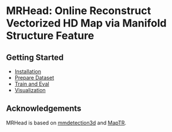 # MRHead: Online Reconstruct Vectorized HD Map via Manifold Structure Feature


## Getting Started
- [Installation](docs/install.md)
- [Prepare Dataset](docs/prepare_dataset.md)
- [Train and Eval](docs/train_eval.md)
- [Visualization](docs/visualization.md)

## Acknowledgements

MRHead is based on [mmdetection3d](https://github.com/open-mmlab/mmdetection3d) and [MapTR](https://github.com/hustvl/MapTR).

